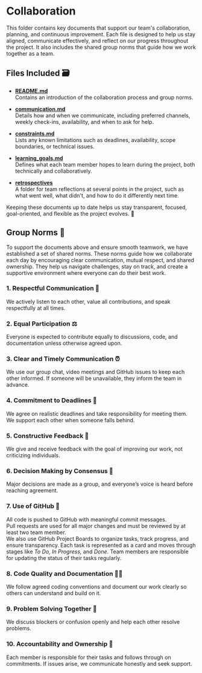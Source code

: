 # Collaboration

This folder contains key documents that support our team's collaboration, planning,
and continuous improvement. Each file is designed to help us stay aligned, communicate
effectively, and reflect on our progress throughout the project. It also includes
the shared group norms that guide how we work together as a team.

## Files Included 🗃️

- [**README.md**](README.md)  
  Contains an introduction of the collaboration process and group norms.

- [**communication.md**](communication.md)  
  Details how and when we communicate, including preferred channels, weekly check-ins,
  availability, and when to ask for help.

- [**constraints.md**](constraints.md)  
  Lists any known limitations such as deadlines, availability, scope boundaries,
  or technical issues.

- [**learning_goals.md**](learning_goals.md)  
  Defines what each team member hopes to learn during the project, both technically
  and collaboratively.

- [**retrospectives**](retrospectives/)  
  A folder for team reflections at several points in the project, such as what went
  well, what didn't, and how to do it differently next time.

Keeping these documents up to date helps us stay transparent, focused, goal-oriented,
and flexible as the project evolves. 🚀

## Group Norms 📜

To support the documents above and ensure smooth teamwork, we have established
a set of shared norms. These norms guide how we collaborate each day by encouraging
clear communication, mutual respect, and shared ownership. They help us navigate
challenges, stay on track, and create a supportive environment where everyone
can do their best work.

### 1. Respectful Communication 🤝

We actively listen to each other, value all contributions, and speak respectfully
at all times.

### 2. Equal Participation ⚖️

Everyone is expected to contribute equally to discussions, code, and documentation
unless otherwise agreed upon.

### 3. Clear and Timely Communication ⏰

We use our group chat, video meetings and GitHub issues to keep each other informed.
If someone will be unavailable, they inform the team in advance.

### 4. Commitment to Deadlines 📅

We agree on realistic deadlines and take responsibility for meeting them.
We support each other when someone falls behind.

### 5. Constructive Feedback 💬

We give and receive feedback with the goal of improving our work, not criticizing
individuals.

### 6. Decision Making by Consensus 🧠

Major decisions are made as a group, and everyone’s voice is heard before reaching
agreement.

### 7. Use of GitHub 🔀

All code is pushed to GitHub with meaningful commit messages.  
Pull requests are used for all major changes and must be reviewed by at least
two team member.  
We also use GitHub Project Boards to organize tasks, track
progress, and ensure transparency. Each task is represented as a card and moves
through stages like _To Do, In Progress,_ and _Done_. Team members are responsible
for updating the status of their tasks regularly.

### 8. Code Quality and Documentation 🧑‍💻

We follow agreed coding conventions and document our work clearly so others can
understand and build on it.

### 9. Problem Solving Together 🤔

We discuss blockers or confusion openly and help each other resolve problems.

### 10. Accountability and Ownership 🙋

Each member is responsible for their tasks and follows through on commitments.
If issues arise, we communicate honestly and seek support.
